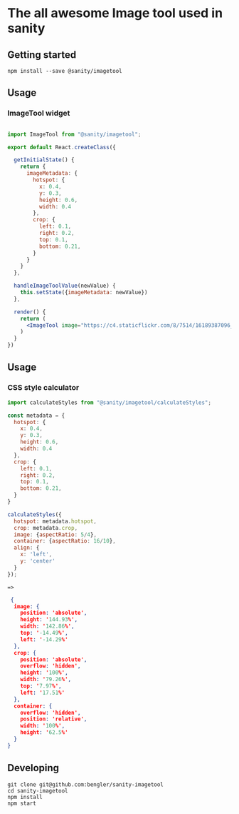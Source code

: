 # The all awesome Image tool used in sanity

## Getting started

    npm install --save @sanity/imagetool


## Usage

### ImageTool widget

```jsx

import ImageTool from "@sanity/imagetool";

export default React.createClass({

  getInitialState() {
    return {
      imageMetadata: {
        hotspot: {
          x: 0.4,
          y: 0.3,
          height: 0.6,
          width: 0.4
        },
        crop: {
          left: 0.1,
          right: 0.2,
          top: 0.1,
          bottom: 0.21,
        }
      }
    }
  },

  handleImageToolValue(newValue) {
    this.setState({imageMetadata: newValue})
  },

  render() {
    return (
      <ImageTool image="https://c4.staticflickr.com/8/7514/16189387096_420dbca030_h.jpg" value={this.state.imageMetadata}></ImageTool>
    )
  }
})

```

## Usage

### CSS style calculator

```js
import calculateStyles from "@sanity/imagetool/calculateStyles";

const metadata = {
  hotspot: {
    x: 0.4,
    y: 0.3,
    height: 0.6,
    width: 0.4
  },
  crop: {
    left: 0.1,
    right: 0.2,
    top: 0.1,
    bottom: 0.21,
  }
}

calculateStyles({
  hotspot: metadata.hotspot,
  crop: metadata.crop,
  image: {aspectRatio: 5/4},
  container: {aspectRatio: 16/10},
  align: {
    x: 'left',
    y: 'center'
  }
});
```

`=>`

```json
 {
  image: {
    position: 'absolute',
    height: '144.93%',
    width: '142.86%',
    top: '-14.49%',
    left: '-14.29%'
  },
  crop: {
    position: 'absolute',
    overflow: 'hidden',
    height: '100%',
    width: '79.26%',
    top: '7.97%',
    left: '17.51%'
  },
  container: {
    overflow: 'hidden',
    position: 'relative',
    width: '100%',
    height: '62.5%'
  }
}
```

## Developing

    git clone git@github.com:bengler/sanity-imagetool
    cd sanity-imagetool
    npm install
    npm start
